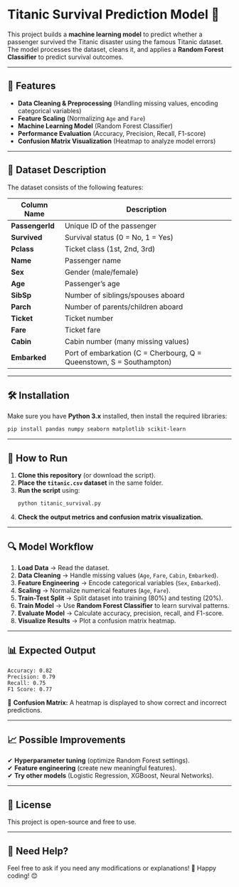 # **Titanic Survival Prediction Model 🚢**

This project builds a **machine learning model** to predict whether a passenger survived the Titanic disaster using the famous Titanic dataset. The model processes the dataset, cleans it, and applies a **Random Forest Classifier** to predict survival outcomes.

---

## **📌 Features**
- **Data Cleaning & Preprocessing** (Handling missing values, encoding categorical variables)
- **Feature Scaling** (Normalizing `Age` and `Fare`)
- **Machine Learning Model** (Random Forest Classifier)
- **Performance Evaluation** (Accuracy, Precision, Recall, F1-score)
- **Confusion Matrix Visualization** (Heatmap to analyze model errors)

---

## **📂 Dataset Description**
The dataset consists of the following features:

| Column Name   | Description |
|--------------|-------------|
| **PassengerId** | Unique ID of the passenger |
| **Survived** | Survival status (0 = No, 1 = Yes) |
| **Pclass** | Ticket class (1st, 2nd, 3rd) |
| **Name** | Passenger name |
| **Sex** | Gender (male/female) |
| **Age** | Passenger’s age |
| **SibSp** | Number of siblings/spouses aboard |
| **Parch** | Number of parents/children aboard |
| **Ticket** | Ticket number |
| **Fare** | Ticket fare |
| **Cabin** | Cabin number (many missing values) |
| **Embarked** | Port of embarkation (C = Cherbourg, Q = Queenstown, S = Southampton) |

---

## **🛠 Installation**
Make sure you have **Python 3.x** installed, then install the required libraries:

```bash
pip install pandas numpy seaborn matplotlib scikit-learn
```

---

## **🚀 How to Run**
1. **Clone this repository** (or download the script).
2. **Place the `titanic.csv` dataset** in the same folder.
3. **Run the script** using:
   ```bash
   python titanic_survival.py
   ```
4. **Check the output metrics and confusion matrix visualization.**

---

## **🔍 Model Workflow**
1. **Load Data** → Read the dataset.
2. **Data Cleaning** → Handle missing values (`Age`, `Fare`, `Cabin`, `Embarked`).
3. **Feature Engineering** → Encode categorical variables (`Sex`, `Embarked`).
4. **Scaling** → Normalize numerical features (`Age`, `Fare`).
5. **Train-Test Split** → Split dataset into training (80%) and testing (20%).
6. **Train Model** → Use **Random Forest Classifier** to learn survival patterns.
7. **Evaluate Model** → Calculate accuracy, precision, recall, and F1-score.
8. **Visualize Results** → Plot a confusion matrix heatmap.

---

## **📊 Expected Output**
```
Accuracy: 0.82
Precision: 0.79
Recall: 0.75
F1 Score: 0.77
```
🎯 **Confusion Matrix:** A heatmap is displayed to show correct and incorrect predictions.

---

## **📈 Possible Improvements**
✔ **Hyperparameter tuning** (optimize Random Forest settings).  
✔ **Feature engineering** (create new meaningful features).  
✔ **Try other models** (Logistic Regression, XGBoost, Neural Networks).  

---

## **📜 License**
This project is open-source and free to use.

---

## **💬 Need Help?**
Feel free to ask if you need any modifications or explanations! 🚀 Happy coding! 😊
